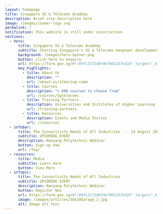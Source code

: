 ```yaml
---
layout: homepage
title: Singapore 5G & Telecoms Academy
description: Brief site description here
image: /images/isomer-logo.svg
permalink: /
notification: This website is still under construction
sections:
  - hero:
      title: Singapore 5G & Telecoms Academy
      subtitle: Charting Singapore's 5G & Telecoms manpower development with you
      background: /images/hero-banner.png
      button: click here to enquire
      url: https://form.gov.sg/#!/60fc3172d0fde7001257e316" target="_blank
      key_highlights:
        - title: About Us
          description: ""
          url: /about-us/steering-comm
        - title: Courses
          description: "> 600 courses to choose from"
          url: /courses/5gtelecoms
        - title: Training Partners
          description: Universities and Institutes of Higher Learning
          url: /training-partners
        - title: Resources
          description: Events and Media Stories
          url: /resources
  - infobar:
      title: The Connectivity Needs of All Industries  -  24 August 2021
      subtitle: UPCOMING EVENT
      description: Nanyang Polytechnic Webinar
      button: Sign up now
      url: /faq/
  - resources:
      title: Media
      subtitle: Learn more
      button: View More
  - infopic:
      title: The Connectivity Needs of All Industries
      subtitle: UPCOMING EVENT
      description: Nanyang Polytechnic Webinar
      button: Register Now
      url: https://form.gov.sg/#!/60fc3172d0fde7001257e316" target="_blank
      image: /images/articles/5G%20Garage_2.jpg
      alt: Image alt text
---
```

